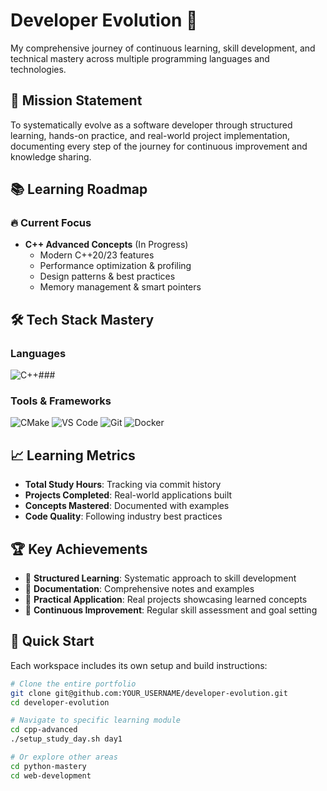 # Developer Evolution 🚀

My comprehensive journey of continuous learning, skill development, and technical mastery across multiple programming languages and technologies.

## 🎯 Mission Statement

To systematically evolve as a software developer through structured learning, hands-on practice, and real-world project implementation, documenting every step of the journey for continuous improvement and knowledge sharing.

## 📚 Learning Roadmap

### 🔥 Current Focus
- **C++ Advanced Concepts** (In Progress)
  - Modern C++20/23 features
  - Performance optimization & profiling
  - Design patterns & best practices
  - Memory management & smart pointers
## 🛠️ Tech Stack Mastery

### Languages
![C++](https://img.shields.io/badge/C++-00599C?style=flat-square&logo=c%2B%2B&logoColor=white)###
### Tools & Frameworks
![CMake](https://img.shields.io/badge/CMake-064F8C?style=flat-square&logo=cmake&logoColor=white)
![VS Code](https://img.shields.io/badge/VS%20Code-007ACC?style=flat-square&logo=visual-studio-code&logoColor=white)
![Git](https://img.shields.io/badge/Git-F05032?style=flat-square&logo=git&logoColor=white)
![Docker](https://img.shields.io/badge/Docker-2496ED?style=flat-square&logo=docker&logoColor=white)
## 📈 Learning Metrics

- **Total Study Hours**: Tracking via commit history
- **Projects Completed**: Real-world applications built
- **Concepts Mastered**: Documented with examples
- **Code Quality**: Following industry best practices

## 🏆 Key Achievements

- 🎯 **Structured Learning**: Systematic approach to skill development
- 📝 **Documentation**: Comprehensive notes and examples
- 🔧 **Practical Application**: Real projects showcasing learned concepts
- 🚀 **Continuous Improvement**: Regular skill assessment and goal setting

## 🚀 Quick Start

Each workspace includes its own setup and build instructions:

```bash
# Clone the entire portfolio
git clone git@github.com:YOUR_USERNAME/developer-evolution.git
cd developer-evolution

# Navigate to specific learning module
cd cpp-advanced
./setup_study_day.sh day1

# Or explore other areas
cd python-mastery
cd web-development
